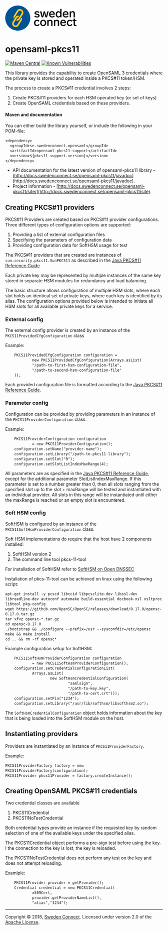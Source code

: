 ![Logo](images/sc-logo.png)

# opensaml-pkcs11

[![Maven Central](https://maven-badges.herokuapp.com/maven-central/se.swedenconnect.opensaml/opensaml-pkcs11-support/badge.svg)](https://maven-badges.herokuapp.com/maven-central/se.swedenconnect.opensaml/opensaml-pkcs11-support) [![Known Vulnerabilities](https://snyk.io/test/github/swedenconnect/opensaml-pkcs11/badge.svg?targetFile=pom.xml)](https://snyk.io/test/github/swedenconnect/opensaml-pkcs11?targetFile=pom.xml)

This library provides the capability to create OpenSAML 3 credentials where the private key is stored and operated inside a PKCS#11 token/HSM.

The process to create a PKCS#11 credential involves 2 steps:

1. Create PKCS#11 providers for each HSM operated key (or set of keys)
2. Create OpenSAML credentials based on these providers.

#### Maven and documentation

You can either build the library yourself, or include the following in your POM-file:

```
<dependency>
  <groupId>se.swedenconnect.opensaml</groupId>
  <artifactId>opensaml-pkcs11-support</artifactId>
  <version>${pkcs11-support.version}</version>
</dependency>
```

* API documentation for the latest version of opensaml-pkcs11 library - [http://docs.swedenconnect.se/opensaml-pkcs11/javadoc](http://docs.swedenconnect.se/opensaml-pkcs11/javadoc).
* Project information - [http://docs.swedenconnect.se/opensaml-pkcs11/site/](http://docs.swedenconnect.se/opensaml-pkcs11/site).

## Creating PKCS#11 providers

PKCS#11 Providers are created based on PKCS#11 provider configurations. Three different types of configuration options are supported:

1. Providing a list of external configuration files
2. Specifying the parameters of configuration data
3. Providing configuration data for SoftHSM usage for test

The PKCS#11 providers that are created are instances of `sun.security.pkcs11.SunPKCS11` as described in the [Java PKCS#11 Reference Guide](https://docs.oracle.com/javase/7/docs/technotes/guides/security/p11guide.html)

Each private key may be represented by multiple instances of the same key stored in separate HSM modules for redundancy and load balancing. 

The basic structure allows configuration of multiple HSM slots, where each slot holds an identical set of private keys, where each key is identified by its alias. The configuration options provided below is intended to initiate all HSM slots for all available private keys for a service.

### External config
The external config provider is created by an instance of the `PKCS11ProvidedCfgConfiguration` class

Example:

        PKCS11ProvidedCfgConfiguration configuration = 
                new PKCS11ProvidedCfgConfiguration(Arrays.asList(
                "/path-to-first-hsm-configuration-file",
                "/path-to-second-hsm-configuration-file"
        ));

Each provided configuration file is formatted according to the [Java PKCS#11 Reference Guide](https://docs.oracle.com/javase/7/docs/technotes/guides/security/p11guide.html).

### Parameter config
Configuration can be provided by providing parameters in an instance of the `PKCS11ProviderConfiguration` class.

Example:

        PKCS11ProviderConfiguration configuration
                = new PKCS11ProviderConfiguration();
        configuration.setName("provider-name");
        configuration.setLibrary("/path-to-pkcs11-library");
        configuration.setSlot("0");
        configuration.setSlotListIndexMaxRange(4);

All parameters are as specified in the [Java PKCS#11 Reference Guide](https://docs.oracle.com/javase/7/docs/technotes/guides/security/p11guide.html), except for the additional parameter SlotListIndexMaxRange. If this parameter is set to a number greater than 0, then all slots ranging from the specified slot up to the slot + maxRange will be tested and instantiated with an individual provider. All slots in this range will be instantiated until either the maxRange is reached or an empty slot is encountered.

### Soft HSM config
SoftHSM is configured by an instance of the `PKCS11SoftHsmProviderConfiguration` class.

Soft HSM implementations do require that the host have 2 components installed:

1. SoftHSM version 2
2. The command line tool pkcs-11-tool

For installation of SoftHSM refer to [SoftHSM on Open DNSSEC](https://www.opendnssec.org/softhsm/)

Installation of pkcs-11-tool can be achieved on linux using the following script:

    apt-get install -y pcscd libccid libpcsclite-dev libssl-dev libreadline-dev autoconf automake build-essential docbook-xsl xsltproc libtool pkg-config
    wget https://github.com/OpenSC/OpenSC/releases/download/0.17.0/opensc-0.17.0.tar.gz
    tar xfvz opensc-*.tar.gz
    cd opensc-0.17.0
    ./bootstrap && ./configure --prefix=/usr --sysconfdir=/etc/opensc
    make && make install
    cd .. && rm -rf opensc*

Example configuration setup for SoftHSM:

        PKCS11SoftHsmProviderConfiguration configuration
                = new PKCS11SoftHsmProviderConfiguration();
        configuration.setCredentialConfigurationList(
                Arrays.asList(
                        new SoftHsmCredentialConfiguration(
                                "samlsign",
                                "/path-to-key.key",
                                "/path-to-cert.crt")));
        configuration.setPin("1234");
        configuration.setLibrary("/usr/lib/softhsm/libsofthsm2.so");

The `SoftHsmCredentialConfiguration` object holds information about the key that is being loaded into the SoftHSM module on the host.

## Instantiating providers
Providers are instantiated by an instance of `PKCS11ProviderFactory`.

Example:

    PKCS11ProviderFactory factory = new PKCS11ProviderFactory(configuration);
    PKCS11Provider pkcs11Provider = factory.createInstance();


## Creating OpenSAML PKCS#11 credentials

Two credential classes are available

1. PKCS11Credential
2. PKCS11NoTestCredential

Both credential types provide an instance if the requested key by random selection of one of the available keys under the specified alias.

The PKCS11Credential object performs a pre-sign test before using the key. I the connection to the key is lost, the key is reloaded.

The PKCS11NoTestCredential does not perform any test on the key and does not attempt reloading.

Examlple:

        PKCS11Provider provider = getProvider();
        Credential credential = new PKCS11Credential(
                x509Cert,
                provider.getProviderNameList(),
                "alias","1234");


------

Copyright &copy; 2018, [Sweden Connect](https://swedenconnect.se). Licensed under version 2.0 of the [Apache License](http://www.apache.org/licenses/LICENSE-2.0).





